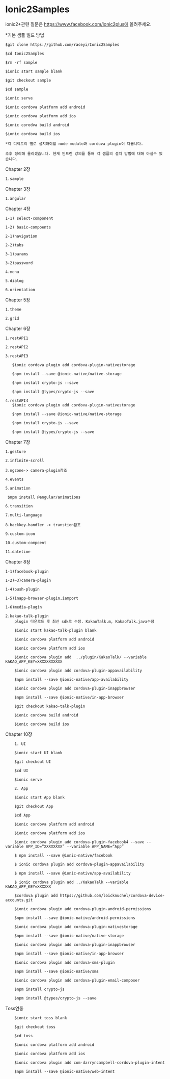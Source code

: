 # Ionic2Samples

ionic2+관련 질문은 https://www.facebook.com/ionic2plus에 올려주세요.

*기본 샘플 빌드 방법 

    $git clone https://github.com/raceyi/Ionic2Samples

    $cd Ionic2Samples

    $rm -rf sample

    $ionic start sample blank

    $git checkout sample

    $cd sample

    $ionic serve

    $ionic cordova platform add android

    $ionic cordova platform add ios

    $ionic corodva build android

    $ionic cordova build ios

    *각 디렉토리 별로 설치해야할 node module과 cordova plugin이 다릅니다.

    추후 정리해 올리겠습니다. 현재 인프런 강의를 통해 각 샘플의 설치 방법에 대해 아실수 있습니다.

Chapter 2장

    1.sample

Chapter 3장
    
    1.angular

Chapter 4장

    1-1) select-component

    1-2) basic-compoents

    2-1)navigation
    
    2-2)tabs

    3-1)params

    3-2)password

    4.menu

    5.dialog

    6.orientation

Chapter 5장

    1.theme

    2.grid

Chapter 6장

    1.restAPI1
   
    2.restAPI2

    3.restAPI3

       $ionic cordova plugin add cordova-plugin-nativestorage

       $npm install --save @ionic-native/native-storage

       $npm install crypto-js --save
       
       $npm install @types/crypto-js --save

    4.restAPI4
       $ionic cordova plugin add cordova-plugin-nativestorage

       $npm install --save @ionic-native/native-storage

       $npm install crypto-js --save

       $npm install @types/crypto-js --save

Chapter 7장

    1.gesture
  
    2.infinite-scroll
   
    3.ngzone-> camera-plugin참조 
 
    4.events

    5.animation

     $npm install @angular/animations

    6.transition

    7.multi-language

    8.backkey-handler -> transtion참조

    9.custom-icon
    
    10.custom-compoent
    
    11.datetime


Chapter 8장
 
    1-1)facebook-plugin

    1-2)~3)camera-plugin
    
    1-4)push-plugin
 
    1-5)inapp-browser-plugin,iamport

    1-6)media-plugin

    2.kakao-talk-plugin
        plugin 다운로드 후 최신 sdk로 수정. KakaoTalk.m, KakaoTalk.java수정        
       
        $ionic start kakao-talk-plugin blank

        $ionic cordova platform add android

        $ionic cordova platform add ios

        $ionic cordova plugin add  ../plugin/KakaoTalk/ --variable KAKAO_APP_KEY=XXXXXXXXXXX
 
        $ionic cordova plugin add cordova-plugin-appavailability

        $npm install --save @ionic-native/app-availability

        $ionic cordova plugin add cordova-plugin-inappbrowser

        $npm install --save @ionic-native/in-app-browser
 
        $git checkout kakao-talk-plugin

        $ionic cordova build android
 
        $ionic cordova build ios


Chapter 10장

        1. UI

        $ionic start UI blank
        
        $git checkout UI

        $cd UI

        $ionic serve

        2. App
 
        $ionic start App blank

        $git checkout App

        $cd App

        $ionic cordova platform add android

        $ionic cordova platform add ios

        $ionic cordova plugin add cordova-plugin-facebook4 --save --variable APP_ID=“XXXXXXXX” --variable APP_NAME=“App”
 
        $ npm install --save @ionic-native/facebook

        $ ionic cordova plugin add cordova-plugin-appavailability

        $ npm install --save @ionic-native/app-availability

        $ ionic cordova plugin add ../KakaoTalk --variable KAKAO_APP_KEY=XXXXXX

        $cordova plugin add https://github.com/loicknuchel/cordova-device-accounts.git

        $ionic cordova plugin add cordova-plugin-android-permissions

        $npm install --save @ionic-native/android-permissions

        $ionic cordova plugin add cordova-plugin-nativestorage

        $npm install --save @ionic-native/native-storage

        $ionic cordova plugin add cordova-plugin-inappbrowser

        $npm install --save @ionic-native/in-app-browser

        $ionic cordova plugin add cordova-sms-plugin

        $npm install --save @ionic-native/sms

        $ionic cordova plugin add cordova-plugin-email-composer

        $npm install crypto-js

        $npm install @types/crypto-js --save

Toss연동

        $ionic start toss blank

        $git checkout toss 

        $cd toss 

        $ionic cordova platform add android

        $ionic cordova platform add ios        

        $ionic cordova plugin add com-darryncampbell-cordova-plugin-intent

        $npm install --save @ionic-native/web-intent
 


